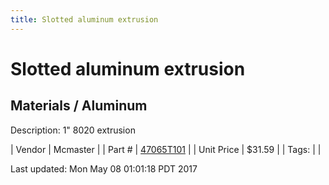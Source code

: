 ```yaml
---
title: Slotted aluminum extrusion
---
```


# Slotted aluminum extrusion
## Materials / Aluminum
Description: 	1" 8020 extrusion 

| Vendor | Mcmaster | 
| Part # | [47065T101](https://www.mcmaster.com/#47065T101) | 
| Unit Price | $31.59 | 
| Tags: |  | 

Last updated: Mon May 08 01:01:18 PDT 2017